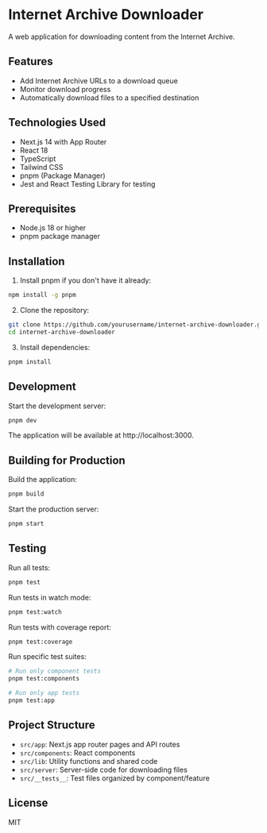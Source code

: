 # Internet Archive Downloader

A web application for downloading content from the Internet Archive.

## Features

- Add Internet Archive URLs to a download queue
- Monitor download progress
- Automatically download files to a specified destination

## Technologies Used

- Next.js 14 with App Router
- React 18
- TypeScript
- Tailwind CSS
- pnpm (Package Manager)
- Jest and React Testing Library for testing

## Prerequisites

- Node.js 18 or higher
- pnpm package manager

## Installation

1. Install pnpm if you don't have it already:

```bash
npm install -g pnpm
```

2. Clone the repository:

```bash
git clone https://github.com/yourusername/internet-archive-downloader.git
cd internet-archive-downloader
```

3. Install dependencies:

```bash
pnpm install
```

## Development

Start the development server:

```bash
pnpm dev
```

The application will be available at http://localhost:3000.

## Building for Production

Build the application:

```bash
pnpm build
```

Start the production server:

```bash
pnpm start
```

## Testing

Run all tests:

```bash
pnpm test
```

Run tests in watch mode:

```bash
pnpm test:watch
```

Run tests with coverage report:

```bash
pnpm test:coverage
```

Run specific test suites:

```bash
# Run only component tests
pnpm test:components

# Run only app tests
pnpm test:app
```

## Project Structure

- `src/app`: Next.js app router pages and API routes
- `src/components`: React components
- `src/lib`: Utility functions and shared code
- `src/server`: Server-side code for downloading files
- `src/__tests__`: Test files organized by component/feature

## License

MIT
